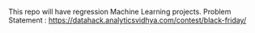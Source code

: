 This repo will have regression Machine Learning projects.
Problem Statement : https://datahack.analyticsvidhya.com/contest/black-friday/